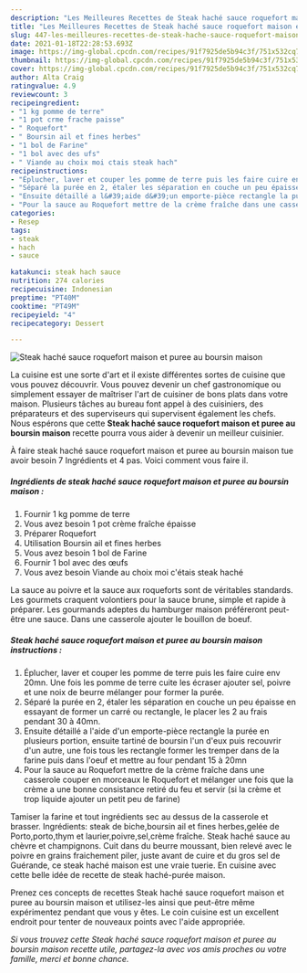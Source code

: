 ```yaml
---
description: "Les Meilleures Recettes de Steak haché sauce roquefort maison et puree au boursin maison"
title: "Les Meilleures Recettes de Steak haché sauce roquefort maison et puree au boursin maison"
slug: 447-les-meilleures-recettes-de-steak-hache-sauce-roquefort-maison-et-puree-au-boursin-maison
date: 2021-01-18T22:28:53.693Z
image: https://img-global.cpcdn.com/recipes/91f7925de5b94c3f/751x532cq70/steak-hache-sauce-roquefort-maison-et-puree-au-boursin-maison-photo-principale-de-la-recette.jpg
thumbnail: https://img-global.cpcdn.com/recipes/91f7925de5b94c3f/751x532cq70/steak-hache-sauce-roquefort-maison-et-puree-au-boursin-maison-photo-principale-de-la-recette.jpg
cover: https://img-global.cpcdn.com/recipes/91f7925de5b94c3f/751x532cq70/steak-hache-sauce-roquefort-maison-et-puree-au-boursin-maison-photo-principale-de-la-recette.jpg
author: Alta Craig
ratingvalue: 4.9
reviewcount: 3
recipeingredient:
- "1 kg pomme de terre"
- "1 pot crme frache paisse"
- " Roquefort"
- " Boursin ail et fines herbes"
- "1 bol de Farine"
- "1 bol avec des ufs"
- " Viande au choix moi ctais steak hach"
recipeinstructions:
- "Éplucher, laver et couper les pomme de terre puis les faire cuire env 20mn. Une fois les pomme de terre cuite les écraser ajouter sel, poivre et une noix de beurre mélanger pour former la purée."
- "Séparé la purée en 2, étaler les séparation en couche un peu épaisse en essayant de former un carré ou rectangle, le placer les 2 au frais pendant 30 à 40mn."
- "Ensuite détaillé a l&#39;aide d&#39;un emporte-pièce rectangle la purée en plusieurs portion, ensuite tartiné de boursin l&#39;un d&#39;eux puis recouvrir d&#39;un autre, une fois tous les rectangle former les tremper dans de la farine puis dans l&#39;oeuf et mettre au four pendant 15 à 20mn"
- "Pour la sauce au Roquefort mettre de la crème fraîche dans une casserole couper en morceaux le Roquefort et mélanger une fois que la crème a une bonne consistance retiré du feu et servir (si la crème et trop liquide ajouter un petit peu de farine)"
categories:
- Resep
tags:
- steak
- hach
- sauce

katakunci: steak hach sauce 
nutrition: 274 calories
recipecuisine: Indonesian
preptime: "PT40M"
cooktime: "PT49M"
recipeyield: "4"
recipecategory: Dessert

---
```



![Steak haché sauce roquefort maison et puree au boursin maison](https://img-global.cpcdn.com/recipes/91f7925de5b94c3f/751x532cq70/steak-hache-sauce-roquefort-maison-et-puree-au-boursin-maison-photo-principale-de-la-recette.jpg)

La cuisine est une sorte d'art et il existe différentes sortes de cuisine que vous pouvez découvrir. Vous pouvez devenir un chef gastronomique ou simplement essayer de maîtriser l'art de cuisiner de bons plats dans votre maison. Plusieurs tâches au bureau font appel à des cuisiniers, des préparateurs et des superviseurs qui supervisent également les chefs. Nous espérons que cette <strong> Steak haché sauce roquefort maison et puree au boursin maison </strong> recette pourra vous aider à devenir un meilleur cuisinier.

<!--inarticleads1-->

À faire steak haché sauce roquefort maison et puree au boursin maison tue avoir besoin 7 Ingrédients et 4 pas. Voici comment vous faire il.

##### Ingrédients de steak haché sauce roquefort maison et puree au boursin maison :

1. Fournir 1 kg pomme de terre
1. Vous avez besoin 1 pot crème fraîche épaisse
1. Préparer  Roquefort
1. Utilisation  Boursin ail et fines herbes
1. Vous avez besoin 1 bol de Farine
1. Fournir 1 bol avec des œufs
1. Vous avez besoin  Viande au choix moi c&#39;étais steak haché


La sauce au poivre et la sauce aux roqueforts sont de véritables standards. Les gourmets craquent volontiers pour la sauce brune, simple et rapide à préparer. Les gourmands adeptes du hamburger maison préféreront peut-être une sauce. Dans une casserole ajouter le bouillon de boeuf. 

<!--inarticleads2-->

##### Steak haché sauce roquefort maison et puree au boursin maison instructions :

1. Éplucher, laver et couper les pomme de terre puis les faire cuire env 20mn. Une fois les pomme de terre cuite les écraser ajouter sel, poivre et une noix de beurre mélanger pour former la purée.
1. Séparé la purée en 2, étaler les séparation en couche un peu épaisse en essayant de former un carré ou rectangle, le placer les 2 au frais pendant 30 à 40mn.
1. Ensuite détaillé a l&#39;aide d&#39;un emporte-pièce rectangle la purée en plusieurs portion, ensuite tartiné de boursin l&#39;un d&#39;eux puis recouvrir d&#39;un autre, une fois tous les rectangle former les tremper dans de la farine puis dans l&#39;oeuf et mettre au four pendant 15 à 20mn
1. Pour la sauce au Roquefort mettre de la crème fraîche dans une casserole couper en morceaux le Roquefort et mélanger une fois que la crème a une bonne consistance retiré du feu et servir (si la crème et trop liquide ajouter un petit peu de farine)


Tamiser la farine et tout ingrédients sec au dessus de la casserole et brasser. Ingrédients: steak de biche,boursin ail et fines herbes,gelée de Porto,porto,thym et laurier,poivre,sel,crème fraîche. Steak haché sauce au chèvre et champignons. Cuit dans du beurre moussant, bien relevé avec le poivre en grains fraichement piler, juste avant de cuire et du gros sel de Guérande, ce steak haché maison est une vraie tuerie. En cuisine avec cette belle idée de recette de steak haché-purée maison. 

<!--inarticleads1-->

<p>
Prenez ces concepts de recettes Steak haché sauce roquefort maison et puree au boursin maison et utilisez-les ainsi que peut-être même expérimentez pendant que vous y êtes. Le coin cuisine est un excellent endroit pour tenter de nouveaux points avec l'aide appropriée.
</p>

<p>
<i>Si vous trouvez cette Steak haché sauce roquefort maison et puree au boursin maison recette utile, partagez-la avec vos amis proches ou votre famille, merci et bonne chance.</i>
</p>
